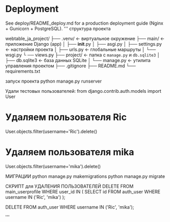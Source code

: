 # Deployment

See deploy/README_deploy.md for a production deployment guide (Nginx + Gunicorn + PostgreSQL).
'''
структура проекта

webtable_ja_project/
├── .venv/                   ← виртуальное окружение
├── main/                    ← приложение Django (app)
│   ├── __init__.py
│   ├── asgi.py
│   ├── settings.py          ← настройки проекта
│   ├── urls.py              ← глобальные маршруты
│   └── wsgi.py
└    ── views.py
├── project/     ← папка с `manage.py` и `db.sqlite3`
│   ├── db.sqlite3           ← база данных SQLite
│   └── manage.py            ← утилита управления проектом
├── .gitignore
├── README.md
└── requirements.txt


запуск проекта
python manage.py runserver

Удали тестовых пользователей:
from django.contrib.auth.models import User

# Удаляем пользователя Ric
User.objects.filter(username='Ric').delete()

# Удаляем пользователя mika
User.objects.filter(username='mika').delete()

МИГРАЦИИ
python manage.py makemigrations
python manage.py migrate

СКРИПТ для УДАЛЕНИЯ ПОЛЬЗОВАТЕЛЕЙ
DELETE FROM main_userprofile WHERE user_id IN (
    SELECT id FROM auth_user WHERE username IN ('Ric', 'mika')
);

DELETE FROM auth_user WHERE username IN ('Ric', 'mika');




'''